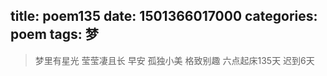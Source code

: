 title: poem135
date: 1501366017000
categories: poem
tags: 梦
---
> 梦里有星光
莹莹凄且长
早安
孤独小美
格致别趣
六点起床135天 迟到6天